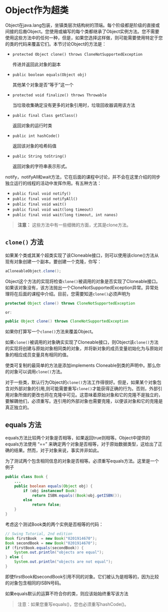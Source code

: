 # Object作为超类 

Object在java.lang包装，坐镇类层次结构树的顶端。每个阶级都是阶级的直接或间接的后裔Object。您使用或编写的每个类都继承了Object实例方法。您不需要使用这些方法中的任何一种，但是，如果您选择这样做，则可能需要使用特定于您的类的代码来覆盖它们。本节讨论Object的方法是：

* `protected Object clone() throws CloneNotSupportedException`
     
	 传进并返回此对象的副本
* `public boolean equals(Object obj)`
      
	 其他某个对象是否“等于”这一个
* `protected void finalize() throws Throwable`
      
	 当垃圾收集确定没有更多的对象引用时，垃圾回收器调用该方法
* `public final Class getClass()`
      
	 返回对象的运行时类
* `public int hashCode()`
      
	 返回该对象的哈希码值
* `public String toString()`
      
	 返回对象的字符串表示形式。

notify，notifyAll和wait方法，它在后面的课程中讨论，并不会在这里介绍的同步独立运行的线程的活动中发挥作用。有五种方法：

* `public final void notify()`
* `public final void notifyAll()`
* `public final void wait()`
* `public final void wait(long timeout)`
* `public final void wait(long timeout, int nanos)`

> **注意：**  这些方法中有一些细微的方面，尤其是clone方法。


## `clone()` 方法

如果某个类或其某个超类实现了该Cloneable接口，则可以使用该clone()方法从现有对象创建一个副本。要创建一个克隆，你写：

```java
aCloneableObject.clone();
```

Object这个方法的实现将检查`clone()`被调用的对象是否实现了Cloneable接口。如果该对象没有，该方法抛出一个CloneNotSupportedException异常。异常处理将在后面的课程中介绍。目前，您需要知道`clone()`必须声明为

```java
protected Object clone() throws CloneNotSupportedException

or:

public Object clone() throws CloneNotSupportedException
```

如果你打算写一个`clone()`方法来覆盖Object。

如果`clone()`被调用的对象确实实现了Cloneable接口，则Object该`clone()`方法的实现将创建与原始对象相同类的对象，并将新对象的成员变量初始化为与原始对象的相应成员变量具有相同的值。

使类可复制的最简单的方法是添加implements Cloneable到类的声明中。那么你的对象可以调用`clone()`方法。

对于一些类，默认行为Object的`clone()`方法工作得很好。但是，如果某个对象包含对外部对象的引用,则可能需要重写`clone()`才能获得正确的行为。否则，外部引用对象所做的更改也将在克隆中可见。这意味着原始对象和它的克隆不是独立的，要解耦他们，必须重写。连引用的外部对象也需要克隆，以便该对象和它的克隆是真正独立的。

## equals 方法

equals方法比较两个对象是否相等，如果返回true则相等。Object中提供的equals方法使用 “==” 来确定两个对象是否相等，对于原始数据类型，这给出了正确的结果。然而，对于对象来说，事实并非如此。

为了测试两个包含相同信息的对象是否相等。必须重写equals方法。这里是一个例子

```java
public class Book {
    ...
    public boolean equals(Object obj) {
        if (obj instanceof Book)
            return ISBN.equals((Book)obj.getISBN()); 
        else
            return false;
    }
}
```

考虑这个测试Book类的两个实例是否相等的代码：

```java
// Swing Tutorial, 2nd edition
Book firstBook  = new Book("0201914670");
Book secondBook = new Book("0201914670");
if (firstBook.equals(secondBook)) {
    System.out.println("objects are equal");
} else {
    System.out.println("objects are not equal");
}
```

即使firstBook和secondBook引用不同的对象。它们被认为是相等的，因为比较的对象包含相同的ISBN号码。

如果equals默认的运算不符合你的类，则应该始始终重写该方法

> 注意：如果您重写equals()，您也必须重写hashCode()。
